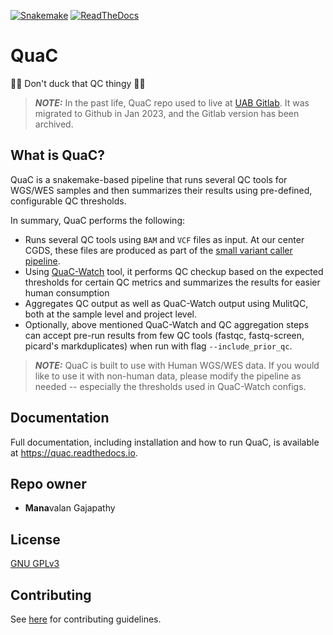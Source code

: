 [![Snakemake](https://img.shields.io/badge/snakemake-6.0.5-brightgreen.svg?style=flat)](https://snakemake.readthedocs.io)
[![ReadTheDocs](https://readthedocs.org/projects/quac/badge/?version=latest)](https://quac.readthedocs.io/en/stable/)


# QuaC

🦆🦆 Don't duck that QC thingy 🦆🦆


> **_NOTE:_**  In the past life, QuaC repo used to live at [UAB
> Gitlab](https://gitlab.rc.uab.edu/center-for-computational-genomics-and-data-science/public/quac). It was migrated to
> Github in Jan 2023, and the Gitlab version has been archived.


## What is QuaC?

QuaC is a snakemake-based pipeline that runs several QC tools for WGS/WES samples and then summarizes their results
using pre-defined, configurable QC thresholds.

In summary, QuaC performs the following:

- Runs several QC tools using `BAM` and `VCF` files as input. At our center CGDS, these files are produced as part of
  the [small variant caller
  pipeline](https://gitlab.rc.uab.edu/center-for-computational-genomics-and-data-science/sciops/pipelines/small_variant_caller_pipeline).
- Using [QuaC-Watch](./docs/quac_watch.md) tool, it performs QC checkup based on the expected thresholds for certain QC metrics and summarizes
  the results for easier human consumption
- Aggregates QC output as well as QuaC-Watch output using MulitQC, both at the sample level and project level.
- Optionally, above mentioned QuaC-Watch and QC aggregation steps can accept pre-run results from few QC tools (fastqc,
   fastq-screen, picard's markduplicates) when run with flag `--include_prior_qc`. 


> **_NOTE:_**  QuaC is built to use with Human WGS/WES data. If you would like to use it with non-human data, please
> modify the pipeline as needed -- especially the thresholds used in QuaC-Watch configs.


## Documentation

Full documentation, including installation and how to run QuaC, is available at https://quac.readthedocs.io.


## Repo owner

* **Mana**valan Gajapathy


## License

[GNU GPLv3](./LICENSE)


## Contributing

See [here](./docs/CONTRIBUTING.md) for contributing guidelines.
